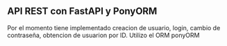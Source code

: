 ## API REST con FastAPI y PonyORM
Por el momento tiene implementado creacion de usuario, login, cambio de contraseña, obtencion de usuarion por ID.
Utilizo el ORM ponyORM 

